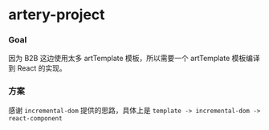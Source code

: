 # artery-project

### Goal

因为 B2B 这边使用太多 artTemplate 模板，所以需要一个 artTemplate 模板编译到 React 的实现。

### 方案

感谢 `incremental-dom` 提供的思路，具体上是 `template -> incremental-dom -> react-component`
